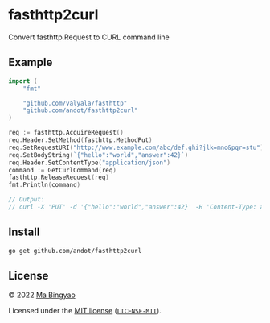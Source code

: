 # fasthttp2curl
Convert fasthttp.Request to CURL command line


## Example

```go
import (
	"fmt"

	"github.com/valyala/fasthttp"
	"github.com/andot/fasthttp2curl"
)

req := fasthttp.AcquireRequest()
req.Header.SetMethod(fasthttp.MethodPut)
req.SetRequestURI("http://www.example.com/abc/def.ghi?jlk=mno&pqr=stu")
req.SetBodyString(`{"hello":"world","answer":42}`)
req.Header.SetContentType("application/json")
command := GetCurlCommand(req)
fasthttp.ReleaseRequest(req)
fmt.Println(command)

// Output:
// curl -X 'PUT' -d '{"hello":"world","answer":42}' -H 'Content-Type: application/json' 'http://www.example.com/abc/def.ghi?jlk=mno&pqr=stu'
```

## Install

```bash
go get github.com/andot/fasthttp2curl
```

## License

© 2022 [Ma Bingyao](https://coolcode.org)

Licensed under the [MIT license](https://opensource.org/licenses/MIT) ([`LICENSE-MIT`](LICENSE)).
